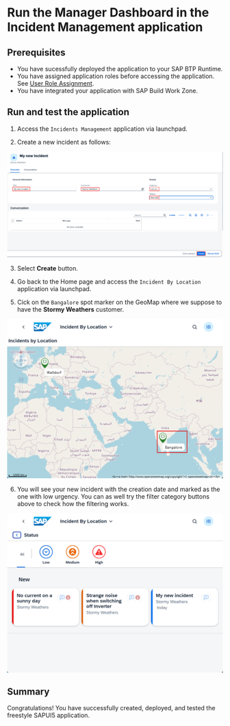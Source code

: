 # Run the Manager Dashboard in the Incident Management application

## Prerequisites

- You have sucessfully deployed the application to your SAP BTP Runtime.
- You have assigned application roles before accessing the application. See [User Role Assignment](https://developers.sap.com/tutorials/user-role-assignment.html).
- You have integrated your application with SAP Build Work Zone.

## Run and test the application

1. Access the `Incidents Management` application via launchpad.

2. Create a new incident as follows:

  ![New incident](./images/new-incident.png)

3. Select **Create** button.

4. Go back to the Home page and access the `Incident By Location` application via launchpad.

5. Cick on the `Bangalore` spot marker on the GeoMap where we suppose to have the **Stormy Weathers** customer.

  ![Select Spot Marker](./images/select-customer-location.png)

6. You will see your new incident with the creation date and marked as the one with low urgency. You can as well try the filter category buttons above to check how the filtering works.

  ![Result](./images/new-incident-in-manager-app.png)


## Summary

Congratulations! You have successfully created, deployed, and tested the freestyle SAPUI5 application.
